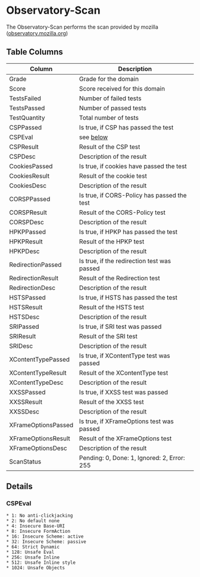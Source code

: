 Observatory-Scan
============

The Observatory-Scan performs the scan provided by mozilla ([observatory.mozilla.org](https://observatory.mozilla.org))

## Table Columns

| Column |  Description |
| ----------- | ----------- |
| Grade |  Grade for the domain |
| Score | Score received for this domain |
| TestsFailed | Number of failed tests |
| TestsPassed | Number of passed tests |
| TestQuantity | Total number of tests |
| CSPPassed | Is true, if CSP has passed the test |
| CSPEval | see [below](#cspeval) |
| CSPResult | Result of the CSP test |
| CSPDesc | Description of the result|
| CookiesPassed | Is true, if cookies have passed the test |
| CookiesResult | Result of the cookie test |
| CookiesDesc | Description of the result|
| CORSPPassed | Is true, if CORS-Policy has passed the test |
| CORSPResult | Result of the CORS-Policy test |
| CORSPDesc | Description of the result|
| HPKPPassed | Is true, if HPKP has passed the test |
| HPKPResult | Result of the HPKP test |
| HPKPDesc | Description of the result|
| RedirectionPassed | Is true, if the redirection test was passed|
| RedirectionResult | Result of the  Redirection test |
| RedirectionDesc | Description of the result|
| HSTSPassed | Is true, if HSTS has passed the test |
| HSTSResult | Result of the HSTS test |
| HSTSDesc | Description of the result|
| SRIPassed | Is true, if SRI test was passed |
| SRIResult | Result of the SRI test |
| SRIDesc | Description of the result|
| XContentTypePassed | Is true, if XContentType test was passed |
| XContentTypeResult | Result of the XContentType test |
| XContentTypeDesc | Description of the result|
| XXSSPassed | Is true, if XXSS test was passed |
| XXSSResult | Result of the XXSS test |
| XXSSDesc | Description of the result|
| XFrameOptionsPassed | Is true, if XFrameOptions test was passed |
| XFrameOptionsResult | Result of the XFrameOptions test |
| XFrameOptionsDesc | Description of the result|
| ScanStatus | Pending: 0, Done: 1, Ignored: 2, Error: 255 |

 
## Details

<a name="cspeval"></a>

### CSPEval
    * 1: No anti-clickjacking
    * 2: No default none
    * 4: Insecure Base-URI
    * 8: Insecure FormAction
    * 16: Insecure Scheme: active
    * 32: Insecure Scheme: passive
    * 64: Strict Dynamic
    * 128: Unsafe Eval
    * 256: Unsafe Inline
    * 512: Unsafe Inline style
    * 1024: Unsafe Objects
